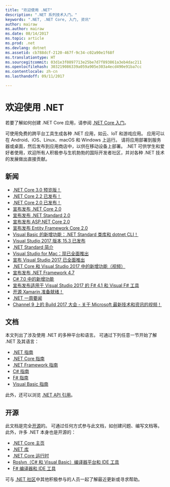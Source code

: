 ```yaml
---
title: "欢迎使用 .NET"
description: ".NET 系列技术入门。"
keywords: ".NET, .NET Core, 入门, 资讯"
author: mairaw
ms.author: mairaw
ms.date: 08/14/2017
ms.topic: article
ms.prod: .net
ms.devlang: dotnet
ms.assetid: cb788dcf-2120-467f-9c34-c02a90e1f68f
ms.translationtype: HT
ms.sourcegitcommit: 03d1e3f0897713e25be7d7f893861a3eb4dac211
ms.openlocfilehash: 303219086339a059a905e303a4ecd490e91ba7cc
ms.contentlocale: zh-cn
ms.lasthandoff: 09/11/2017

---
```

# <a name="welcome-to-net"></a>欢迎使用 .NET

若要了解如何创建 .NET Core 应用，请参阅 [.NET Core 入门](core/get-started.md)。

可使用免费的跨平台工具生成各种 .NET 应用，如云、IoT 和游戏应用。 应用可以在 Android、iOS、Linux、macOS 和 Windows 上运行。 请将应用部署到服务器或桌面，然后发布到应用商店中，以供在移动设备上部署。 .NET 可供学生和爱好者使用，欢迎所有人积极参与生机勃勃的国际开发者社区，并对各种 .NET 技术的发展做出直接贡献。

## <a name="news"></a>新闻
- [.NET Core 3.0 预览版！](https://dotnet.microsoft.com/download/dotnet-core/3.0)
- [.NET Core 2.2 已发布！](https://dotnet.microsoft.com/download/dotnet-core/2.2)
- [.NET Core 2.0 已发布！](https://channel9.msdn.com/Blogs/dotnet/NET-Core-20-Released)
- [宣布发布 .NET Core 2.0](https://blogs.msdn.microsoft.com/dotnet/2017/08/14/announcing-net-core-2-0/)
- [宣布发布 .NET Standard 2.0](https://blogs.msdn.microsoft.com/dotnet/2017/08/14/announcing-net-standard-2-0/)
- [宣布发布 ASP.NET Core 2.0](https://blogs.msdn.microsoft.com/webdev/2017/08/14/announcing-asp-net-core-2-0/)
- [宣布发布 Entity Framework Core 2.0](https://blogs.msdn.microsoft.com/dotnet/2017/08/14/announcing-entity-framework-core-2-0/)
- [Visual Basic 的新增功能：.NET Standard 类库和 dotnet CLI！](https://blogs.msdn.microsoft.com/vbteam/2017/08/14/new-for-visual-basic-net-standard-class-libraries-and-the-dotnet-cli/)
- [Visual Studio 2017 版本 15.3 已发布](https://blogs.msdn.microsoft.com/visualstudio/2017/08/14/visual-studio-2017-version-15-3-released/)
- [.NET Standard 简介](https://blogs.msdn.microsoft.com/dotnet/2016/09/26/introducing-net-standard/)
- [Visual Studio for Mac：现已全面推出](https://blogs.msdn.microsoft.com/visualstudio/2017/05/10/visual-studio-for-mac-now-generally-available/)
- [宣布 Visual Studio 2017 已全面推出](https://blogs.msdn.microsoft.com/visualstudio/2017/03/07/announcing-visual-studio-2017-general-availability-and-more/)
- [.NET Core 和 Visual Studio 2017 中的新增功能（视频）](https://channel9.msdn.com/events/Visual-Studio/Visual-Studio-2017-Launch/T108)
- [宣布发布 .NET Framework 4.7](https://blogs.msdn.microsoft.com/dotnet/2017/04/05/announcing-the-net-framework-4-7/)
- [C# 7.0 中的新增功能](https://blogs.msdn.microsoft.com/dotnet/2017/03/09/new-features-in-c-7-0/)
- [宣布发布适用于 Visual Studio 2017 的 F# 4.1 和 Visual F# 工具](https://blogs.msdn.microsoft.com/dotnet/2017/03/07/announcing-f-4-1-and-the-visual-f-tools-for-visual-studio-2017-2/)
- [开源 Xamarin 准备就绪！](https://blog.xamarin.com/live-from-evolve-open-source-xamarin-ready-for-you/)
- [.NET 一周要闻](https://blogs.msdn.microsoft.com/dotnet/tag/week-in-net/)
- [Channel 9 上的 Build 2017 大会 - 关于 Microsoft 最新技术和资讯的视频！](https://channel9.msdn.com/?wt.mc_id=build_hp#programGuide)

## <a name="documentation"></a>文档

本文列出了涉及使用 .NET 的多种平台和语言。  可通过下列任意一节开始了解 .NET 及其语言：

- [.NET 指南](standard/index.md)
- [.NET Core 指南](core/index.md)
- [.NET Framework 指南](framework/index.md)
- [C# 指南](csharp/index.md)
- [F# 指南](fsharp/index.md)
- [Visual Basic 指南](visual-basic/index.md)

此外，还可以浏览 [.NET API 引用](/dotnet/api)。

## <a name="open-source"></a>开源

此文档是完全[开源](https://github.com/dotnet/docs)的。 可通过任何方式参与此文档，如创建问题、编写文档等。  此外，许多 .NET 本身也是开源的：

- [.NET Core 主页](https://github.com/dotnet/core)
- [.NET 库](https://github.com/dotnet/corefx)
- [.NET Core 运行时](https://github.com/dotnet/coreclr)
- [Roslyn（C# 和 Visual Basic）编译器平台和 IDE 工具](https://github.com/dotnet/roslyn)
- [F# 编译器和 IDE 工具](https://github.com/microsoft/visualfsharp)

可与 [.NET 社区](https://www.microsoft.com/net/community)中其他积极参与的人员一起了解最近更新或寻求帮助。

